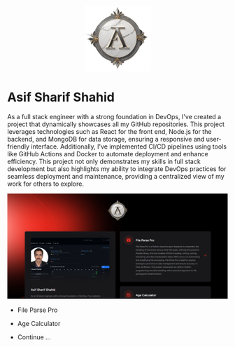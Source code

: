 <p align="center"><a href="https://asif92.github.io/My-Dev-Vault/" target="_blank"><img src="https://github.com/asif92/My-Dev-Vault/blob/dev/storage/app/public/static/logo_1.png?raw=true" width="150" alt="Asif Sharif Shahid"></a></p>


# Asif Sharif Shahid

As a full stack engineer with a strong foundation in DevOps, I've created a project that dynamically showcases all my GitHub repositories. This project leverages technologies such as React for the front end, Node.js for the backend, and MongoDB for data storage, ensuring a responsive and user-friendly interface. Additionally, I've implemented CI/CD pipelines using tools like GitHub Actions and Docker to automate deployment and enhance efficiency. This project not only demonstrates my skills in full stack development but also highlights my ability to integrate DevOps practices for seamless deployment and maintenance, providing a centralized view of my work for others to explore.

![Landing Page](https://github.com/asif92/My-Dev-Vault/blob/dev/storage/app/public/static/landing_page.png?raw=true)

- File Parse Pro
- Age Calculator

- Continue ...